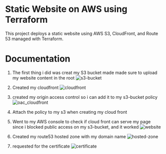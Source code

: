 # Static Website on AWS using Terraform

This project deploys a static website using AWS S3, CloudFront, and Route 53 managed with Terraform.

# Documentation

1. The first thing i did was creat my S3 bucket made made sure to upload my website content in the root
   ![s3-bucket](Screenshot%202024-06-28%20at%207.51.32%E2%80%AFPM.png)
2. Created my cloudfront ![cloudfront](Screenshot%202024-06-28%20at%207.51.55%E2%80%AFPM.png)
3. created my origin access control so i can add it to my s3-bucket policy
   ![oac_cloudfront](Screenshot%202024-06-28%20at%207.51.55%E2%80%AFPM.png)
4. Attach the policy to my s3 when creating my cloud front
5. Went to my AWS console to check if cloud front can serve my page since i blocked public access on my s3-bucket, and it worked
   ![website](Screenshot%202024-05-09%20at%209.36.13%E2%80%AFPM.png)
6. Created my route53 hosted zone with my domain name
   ![hosted-zone](Screenshot%202024-06-28%20at%208.08.36%E2%80%AFPM.png)

7. requested for the certificate
   ![certificate](Screenshot%202024-06-28%20at%208.09.10%E2%80%AFPM.png)
